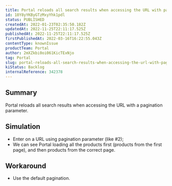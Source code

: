 ```yaml
---
title: Portal reloads all search results when accessing the URL with pagination parameter.
id: 18Y8yYKByGTzMxyYhk1pdl
status: PUBLISHED
createdAt: 2022-01-23T02:35:50.182Z
updatedAt: 2022-11-25T22:11:17.525Z
publishedAt: 2022-11-25T22:11:17.525Z
firstPublishedAt: 2022-03-16T16:22:55.043Z
contentType: knownIssue
productTeam: Portal
author: 2mXZkbi0oi061KicTExNjo
tag: Portal
slug: portal-reloads-all-search-results-when-accessing-the-url-with-pagination-parameter
kiStatus: Backlog
internalReference: 342378
---
```


## Summary


Portal reloads all search results when accessing the URL with a pagination parameter.



## Simulation


- Enter on a URL using pagination parameter (like #2);
- We can see Portal loading all the products first (products from the first page), and then products from the correct page.



## Workaround


- Use the default pagination.

